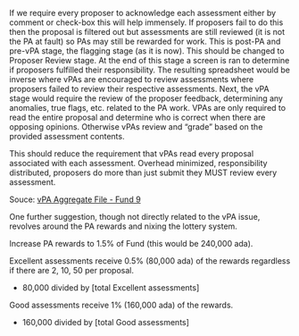 If we require every proposer to acknowledge each assessment either by comment or check-box this will help immensely. If proposers fail to do this then the proposal is filtered out but assessments are still reviewed (it is not the PA at fault) so PAs may still be rewarded for work. This is post-PA and pre-vPA stage, the flagging stage (as it is now). This should be changed to Proposer Review stage. At the end of this stage a screen is ran to determine if proposers fulfilled their responsibility. The resulting spreadsheet would be inverse where vPAs are encouraged to review assessments where proposers failed to review their respective assessments. Next, the vPA stage would require the review of the proposer feedback, determining any anomalies, true flags, etc. related to the PA work. VPAs are only required to read the entire proposal and determine who is correct when there are opposing opinions. Otherwise vPAs review and “grade” based on the provided assessment contents. 

This should reduce the requirement that vPAs read every proposal associated with each assessment. Overhead minimized, responsibility distributed, proposers do more than just submit they MUST review every assessment. 







Souce: [vPA Aggregate File - Fund 9](https://docs.google.com/spreadsheets/d/1ib-OuG8MhI1l6br7ybBwh4g7VCMTdHtQE6Gl4qlC_xE/edit#gid=2100389199)


One further suggestion, though not directly related to the vPA issue, revolves around the PA rewards and nixing the lottery system.

Increase PA rewards to 1.5% of Fund (this would be 240,000 ada).

Excellent assessments receive 0.5% (80,000 ada) of the rewards regardless if there are 2, 10, 50 per proposal. 
- 80,000 divided by [total Excellent assessments]

Good assessments receive 1% (160,000 ada) of the rewards.
- 160,000 divided by [total Good assessments]

